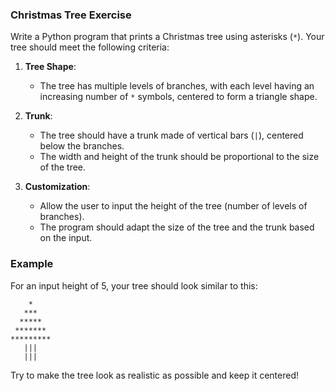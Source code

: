 ### Christmas Tree Exercise

Write a Python program that prints a Christmas tree using asterisks (`*`). Your tree should meet the following criteria:

1. **Tree Shape**:
   - The tree has multiple levels of branches, with each level having an increasing number of `*` symbols, centered to form a triangle shape.

2. **Trunk**:
   - The tree should have a trunk made of vertical bars (`|`), centered below the branches.
   - The width and height of the trunk should be proportional to the size of the tree.

3. **Customization**:
   - Allow the user to input the height of the tree (number of levels of branches).
   - The program should adapt the size of the tree and the trunk based on the input.

### Example

For an input height of 5, your tree should look similar to this:

```
    *
   ***
  *****
 *******
*********
   |||
   |||
```

Try to make the tree look as realistic as possible and keep it centered!